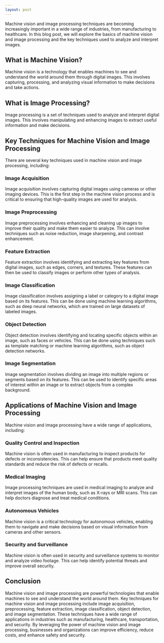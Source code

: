 ```yaml
---
layout: post
---
```

Machine vision and image processing techniques are becoming increasingly important in a wide range of industries, from manufacturing to healthcare. In this blog post, we will explore the basics of machine vision and image processing and the key techniques used to analyze and interpret images.

## What is Machine Vision?

Machine vision is a technology that enables machines to see and understand the world around them through digital images. This involves capturing, processing, and analyzing visual information to make decisions and take actions.

## What is Image Processing?

Image processing is a set of techniques used to analyze and interpret digital images. This involves manipulating and enhancing images to extract useful information and make decisions.

## Key Techniques for Machine Vision and Image Processing

There are several key techniques used in machine vision and image processing, including:

### Image Acquisition

Image acquisition involves capturing digital images using cameras or other imaging devices. This is the first step in the machine vision process and is critical to ensuring that high-quality images are used for analysis.

### Image Preprocessing

Image preprocessing involves enhancing and cleaning up images to improve their quality and make them easier to analyze. This can involve techniques such as noise reduction, image sharpening, and contrast enhancement.

### Feature Extraction

Feature extraction involves identifying and extracting key features from digital images, such as edges, corners, and textures. These features can then be used to classify images or perform other types of analysis.

### Image Classification

Image classification involves assigning a label or category to a digital image based on its features. This can be done using machine learning algorithms, such as deep neural networks, which are trained on large datasets of labeled images.

### Object Detection

Object detection involves identifying and locating specific objects within an image, such as faces or vehicles. This can be done using techniques such as template matching or machine learning algorithms, such as object detection networks.

### Image Segmentation

Image segmentation involves dividing an image into multiple regions or segments based on its features. This can be used to identify specific areas of interest within an image or to extract objects from a complex background.

## Applications of Machine Vision and Image Processing

Machine vision and image processing have a wide range of applications, including:

### Quality Control and Inspection

Machine vision is often used in manufacturing to inspect products for defects or inconsistencies. This can help ensure that products meet quality standards and reduce the risk of defects or recalls.

### Medical Imaging

Image processing techniques are used in medical imaging to analyze and interpret images of the human body, such as X-rays or MRI scans. This can help doctors diagnose and treat medical conditions.

### Autonomous Vehicles

Machine vision is a critical technology for autonomous vehicles, enabling them to navigate and make decisions based on visual information from cameras and other sensors.

### Security and Surveillance

Machine vision is often used in security and surveillance systems to monitor and analyze video footage. This can help identify potential threats and improve overall security.

## Conclusion

Machine vision and image processing are powerful technologies that enable machines to see and understand the world around them. Key techniques for machine vision and image processing include image acquisition, preprocessing, feature extraction, image classification, object detection, and image segmentation. These techniques have a wide range of applications in industries such as manufacturing, healthcare, transportation, and security. By leveraging the power of machine vision and image processing, businesses and organizations can improve efficiency, reduce costs, and enhance safety and security.
